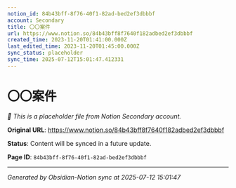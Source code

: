 ```yaml
---
notion_id: 84b43bff-8f76-40f1-82ad-bed2ef3dbbbf
account: Secondary
title: 〇〇案件
url: https://www.notion.so/84b43bff8f7640f182adbed2ef3dbbbf
created_time: 2023-11-20T01:41:00.000Z
last_edited_time: 2023-11-20T01:45:00.000Z
sync_status: placeholder
sync_time: 2025-07-12T15:01:47.412331
---
```


# 〇〇案件

*🔄 This is a placeholder file from Notion Secondary account.*

**Original URL**: https://www.notion.so/84b43bff8f7640f182adbed2ef3dbbbf

**Status**: Content will be synced in a future update.

**Page ID**: `84b43bff-8f76-40f1-82ad-bed2ef3dbbbf`

---

*Generated by Obsidian-Notion sync at 2025-07-12 15:01:47*
